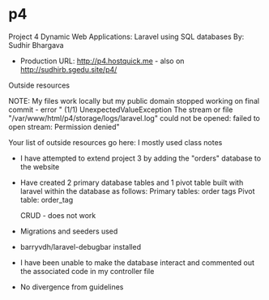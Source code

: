 # p4
Project 4 Dynamic Web Applications: Laravel using SQL databases
By: Sudhir Bhargava
+ Production URL: <http://p4.hostquick.me> - also on http://sudhirb.sgedu.site/p4/

Outside resources

NOTE: My files work locally but my public domain stopped working on final commit - error " (1/1) UnexpectedValueException
The stream or file "/var/www/html/p4/storage/logs/laravel.log" could not be opened: failed to open stream: Permission denied"

Your list of outside resources go here: I mostly used class notes 

- I have attempted to extend project 3 by adding the "orders" database to the website
- Have created 2 primary database tables and 1 pivot table built with laravel within the database as follows:
	Primary tables:
	order
	tags
	Pivot table:
	order_tag
	
	CRUD - does not work
	
- Migrations and seeders used 
- barryvdh/laravel-debugbar installed
- I have been unable to make the database interact and commented out the associated code in my controller file
- No divergence from guidelines








